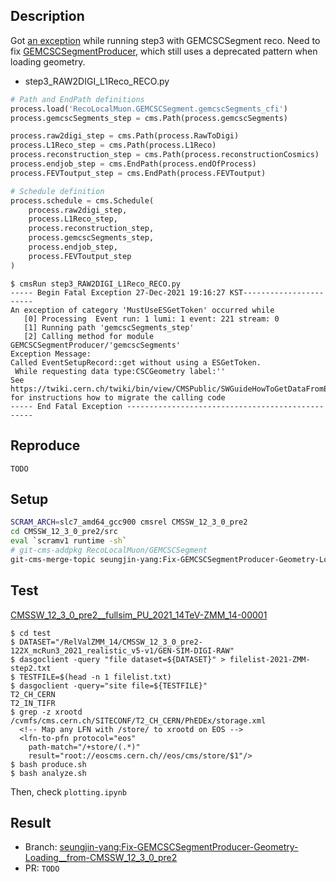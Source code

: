 ## Description
Got [an exception](https://github.com/cms-sw/cmssw/blob/master/FWCore/Framework/src/EventSetupRecord.cc#L134-L140) while running step3 with GEMCSCSegment reco. Need to fix [GEMCSCSegmentProducer](https://github.com/cms-sw/cmssw/blob/master/RecoLocalMuon/GEMCSCSegment/plugins/GEMCSCSegmentProducer.cc#L39-L46), which still uses a deprecated pattern when loading geometry. 

* step3_RAW2DIGI_L1Reco_RECO.py
```python
# Path and EndPath definitions
process.load('RecoLocalMuon.GEMCSCSegment.gemcscSegments_cfi')
process.gemcscSegments_step = cms.Path(process.gemcscSegments)

process.raw2digi_step = cms.Path(process.RawToDigi)
process.L1Reco_step = cms.Path(process.L1Reco)
process.reconstruction_step = cms.Path(process.reconstructionCosmics)
process.endjob_step = cms.EndPath(process.endOfProcess)
process.FEVToutput_step = cms.EndPath(process.FEVToutput)

# Schedule definition
process.schedule = cms.Schedule(
    process.raw2digi_step,
    process.L1Reco_step,
    process.reconstruction_step,
    process.gemcscSegments_step,
    process.endjob_step,
    process.FEVToutput_step
)
```

```console
$ cmsRun step3_RAW2DIGI_L1Reco_RECO.py
----- Begin Fatal Exception 27-Dec-2021 19:16:27 KST-----------------------
An exception of category 'MustUseESGetToken' occurred while
   [0] Processing  Event run: 1 lumi: 1 event: 221 stream: 0
   [1] Running path 'gemcscSegments_step'
   [2] Calling method for module GEMCSCSegmentProducer/'gemcscSegments'
Exception Message:
Called EventSetupRecord::get without using a ESGetToken.
 While requesting data type:CSCGeometry label:''
See https://twiki.cern.ch/twiki/bin/view/CMSPublic/SWGuideHowToGetDataFromES
for instructions how to migrate the calling code
----- End Fatal Exception -------------------------------------------------
```

## Reproduce
`TODO`

## Setup
```bash
SCRAM_ARCH=slc7_amd64_gcc900 cmsrel CMSSW_12_3_0_pre2
cd CMSSW_12_3_0_pre2/src
eval `scramv1 runtime -sh`
# git-cms-addpkg RecoLocalMuon/GEMCSCSegment
git-cms-merge-topic seungjin-yang:Fix-GEMCSCSegmentProducer-Geometry-Loading__from-CMSSW_12_3_0_pre2
```

## Test
[CMSSW_12_3_0_pre2__fullsim_PU_2021_14TeV-ZMM_14-00001](https://cms-pdmv.cern.ch/relval/relvals?prepid=CMSSW_12_3_0_pre2__fullsim_PU_2021_14TeV-ZMM_14-00001&shown=1023&page=0&limit=50)

```console
$ cd test
$ DATASET="/RelValZMM_14/CMSSW_12_3_0_pre2-122X_mcRun3_2021_realistic_v5-v1/GEN-SIM-DIGI-RAW"
$ dasgoclient -query "file dataset=${DATASET}" > filelist-2021-ZMM-step2.txt
$ TESTFILE=$(head -n 1 filelist.txt) 
$ dasgoclient -query="site file=${TESTFILE}"
T2_CH_CERN
T2_IN_TIFR
$ grep -z xrootd /cvmfs/cms.cern.ch/SITECONF/T2_CH_CERN/PhEDEx/storage.xml
  <!-- Map any LFN with /store/ to xrootd on EOS -->
  <lfn-to-pfn protocol="eos"
    path-match="/+store/(.*)"
    result="root://eoscms.cern.ch//eos/cms/store/$1"/>
$ bash produce.sh 
$ bash analyze.sh
```
Then, check `plotting.ipynb`

## Result
- Branch: [seungjin-yang:Fix-GEMCSCSegmentProducer-Geometry-Loading__from-CMSSW_12_3_0_pre2](https://github.com/seungjin-yang/cmssw/tree/Fix-GEMCSCSegmentProducer-Geometry-Loading__from-CMSSW_12_3_0_pre2)
- PR: `TODO`
